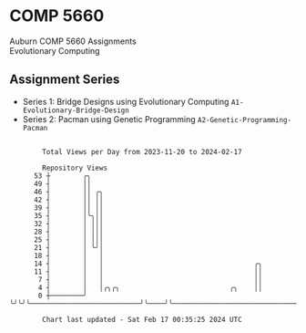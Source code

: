 # COMP 5660
Auburn COMP 5660 Assignments  
Evolutionary Computing

## Assignment Series
- Series 1: Bridge Designs using Evolutionary Computing `A1-Evolutionary-Bridge-Design`
- Series 2: Pacman using Genetic Programming `A2-Genetic-Programming-Pacman`

```

        Total Views per Day from 2023-11-20 to 2024-02-17

        Repository Views
      53 ┼        ╭╮
      49 ┤        ││
      46 ┤        ││ ╭╮
      42 ┤        ││ ││
      39 ┤        ││ ││
      35 ┤        │╰╮││
      32 ┤        │ │││
      28 ┤        │ │││
      25 ┤        │ │││
      21 ┤        │ ╰╯│
      18 ┤        │   │
      14 ┤        │   │                                     ╭╮
      11 ┤        │   │                                     ││
       7 ┤        │   │                                     ││
       4 ┤        │   │╭╮╭╮                           ╭╮    ││
       0 ┼────────╯   ╰╯╰╯╰───────────────────────────╯╰────╯╰─────────────────────────────────────

        Chart last updated - Sat Feb 17 00:35:25 2024 UTC
        
```
